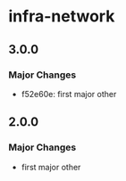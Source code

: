# infra-network

## 3.0.0

### Major Changes

- f52e60e: first major other

## 2.0.0

### Major Changes

- first major other
